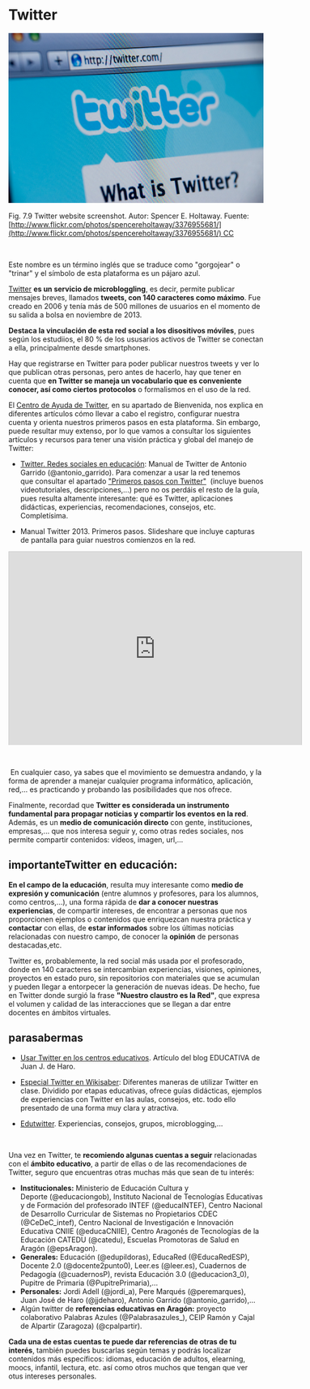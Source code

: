
# Twitter


![](img/3376955681_c76dde3916_o.jpg)

Fig. 7.9 Twitter website screenshot. Autor: Spencer E. Holtaway. Fuente: [http://www.flickr.com/photos/spencereholtaway/3376955681/](http://www.flickr.com/photos/spencereholtaway/3376955681/) CC

 

Este nombre es un término inglés que se traduce como "gorgojear" o "trinar" y el símbolo de esta plataforma es un pájaro azul.

[Twitter](https://twitter.com/) **es un servicio de microbloggling**, es decir, permite publicar mensajes breves, llamados **tweets, con 140 caracteres como máximo**. Fue creado en 2006 y tenía más de 500 millones de usuarios en el momento de su salida a bolsa en noviembre de 2013.

**Destaca la vinculación de esta red social a los disositivos móviles**, pues según los estudiios, el 80 % de los ususarios activos de Twitter se conectan a ella, principalmente desde smartphones.

Hay que registrarse en Twitter para poder publicar nuestros tweets y ver lo que publican otras personas, pero antes de hacerlo, hay que tener en cuenta que **en Twitter se maneja un vocabulario que es conveniente conocer, así como ciertos protocolos** o formalismos en el uso de la red.

El [Centro de Ayuda de Twitter](https://support.twitter.com/), en su apartado de Bienvenida, nos explica en diferentes artículos cómo llevar a cabo el registro, configurar nuestra cuenta y orienta nuestros primeros pasos en esta plataforma. Sin embargo, puede resultar muy extenso, por lo que vamos a consultar los siguientes artículos y recursos para tener una visión práctica y global del manejo de Twitter:

- [Twitter. Redes sociales en educación](http://twitter.antoniogarrido.es/index.html): Manual de Twitter de Antonio Garrido (@antonio_garrido). Para comenzar a usar la red tenemos que consultar el apartado ["Primeros pasos con Twitter"](http://twitter.antoniogarrido.es/primeros_pasos_con_twitter.html)  (incluye buenos videotutoriales, descripciones,...) pero no os perdáis el resto de la guía, pues resulta altamente interesante: qué es Twitter, aplicaciones didácticas, experiencias, recomendaciones, consejos, etc. Completísima.

- Manual Twitter 2013. Primeros pasos. Slideshare que incluye capturas de pantalla para guiar nuestros comienzos en la red.

<iframe frameborder="0" height="370" marginheight="0" marginwidth="0" scrolling="no" src="http://www.slideshare.net/slideshow/embed_code/11817642" style="border-width: 1px 1px 0px; border-style: solid; border-color: #cccccc; width: 578px; height: 381px; margin-right: auto; margin-bottom: 5px; margin-left: auto; display: block;" width="502"></iframe>

 

 En cualquier caso, ya sabes que el movimiento se demuestra andando, y la forma de aprender a manejar cualquier programa informático, aplicación, red,... es practicando y probando las posibilidades que nos ofrece.

Finalmente, recordad que **Twitter es considerada un instrumento fundamental para propagar noticias y compartir los eventos en la red**. Además, es un **medio de comunicación directo** con gente, instituciones, empresas,... que nos interesa seguir y, como otras redes sociales, nos permite compartir contenidos: vídeos, imagen, url,...

## importanteTwitter en educación:

**En el campo de la educación**, resulta muy interesante como **medio de expresión y comunicación** (entre alumnos y profesores, para los alumnos, como centros,...), una forma rápida de **dar a conocer nuestras experiencias**, de compartir intereses, de encontrar a personas que nos proporcionen ejemplos o contenidos que enriquezcan nuestra práctica y **contactar** con ellas, de **estar informados** sobre los últimas noticias relacionadas con nuestro campo, de conocer la **opinión** de personas destacadas,etc.

Twitter es, probablemente, la red social más usada por el profesorado, donde en 140 caracteres se intercambian experiencias, visiones, opiniones, proyectos en estado puro, sin repositorios con materiales que se acumulan y pueden llegar a entorpecer la generación de nuevas ideas. De hecho, fue en Twitter donde surgió la frase **"Nuestro claustro es la Red"**, que expresa el volumen y calidad de las interacciones que se llegan a dar entre docentes en ámbitos virtuales.

## parasabermas

- [Usar Twitter en los centros educativos](http://jjdeharo.blogspot.com.es/2009/08/usar-twitter-en-los-centros-educativos.html). Artículo del blog EDUCATIVA de Juan J. de Haro.

- [Especial Twitter en Wikisaber](http://www.wikisaber.es/CentroDeRecursos/content.aspx?id=14776): Diferentes maneras de utilizar Twitter en clase. Dividido por etapas educativas, ofrece guías didácticas, ejemplos de experiencias con Twitter en las aulas, consejos, etc. todo ello presentado de una forma muy clara y atractiva. 

- [Edutwitter](http://edutwitter.wikispaces.com/). Experiencias, consejos, grupos, microblogging,...

 

Una vez en Twitter, te **recomiendo algunas cuentas a seguir** relacionadas con el **ámbito educativo**, a partir de ellas o de las recomendaciones de Twitter, seguro que encuentras otras muchas más que sean de tu interés:

- **Institucionales:** Ministerio de Educación Cultura y Deporte (@educaciongob), Instituto Nacional de Tecnologías Educativas y de Formación del profesorado INTEF (@educaINTEF), Centro Nacional de Desarrollo Curricular de Sistemas no Propietarios CDEC (@CeDeC_intef), Centro Nacional de Investigación e Innovación Educativa CNIIE (@educaCNIIE), Centro Aragonés de Tecnologías de la Educación CATEDU (@catedu), Escuelas Promotoras de Salud en Aragón (@epsAragon).
- **Generales:** Educación (@edupildoras), EducaRed (@EducaRedESP), Docente 2.0 (@docente2punto0), Leer.es (@leer.es), Cuadernos de Pedagogía (@cuadernosP), revista Educación 3.0 (@educacion3_0), Pupitre de Primaria (@PupitrePrimaria),...
- **Personales:** Jordi Adell (@jordi_a), Pere Marqués (@peremarques), Juan José de Haro (@jjdeharo), Antonio Garrido (@antonio_garrido),...
- Algún twitter de **referencias educativas en Aragón:** proyecto colaborativo Palabras Azules (@Palabrasazules_), CEIP Ramón y Cajal de Alpartir (Zaragoza) (@cpalpartir).

**Cada una de estas cuentas te puede dar referencias de otras de tu interés**, también puedes buscarlas según temas y podrás localizar contenidos más específicos: idiomas, educación de adultos, elearning, moocs, infantil, lectura, etc. así como otros muchos que tengan que ver otus intereses personales.

 

